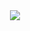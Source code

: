 <div align="center">
  <a href="https://github.com/nanotheatre/nanotheatre/tree/main/Exhibition%20Inhibitor">
    <img src="http://jccarius.art/OE/DigitalDisegno/JujitsuProvider-c-4.png">
  </a>
</div>
